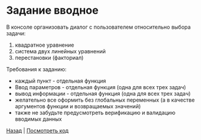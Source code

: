 # Задание вводное

В консоле организовать диалог с пользователем относительно выбора задачи:
1. квадратное уравнение
2. система двух линейных уравнений
3. перестановки (факториал)

Требования к заданию:
- каждый пункт - отдельная функция
- Ввод параметров - отдельная функция (одна для всех трех задач)
- вывод информации - отдельная функция (одна для всех трех задач)
- желательно все оформить без глобальных переменных (а в качестве аргументов функции и возвращаемых значений)
- также не забудьте предусмотреть верификацию и валидацию вводимых данных

[Назад](../README.md) | 
[Посмотреть код](../ProgramInC/N1_EntranceControl.c)